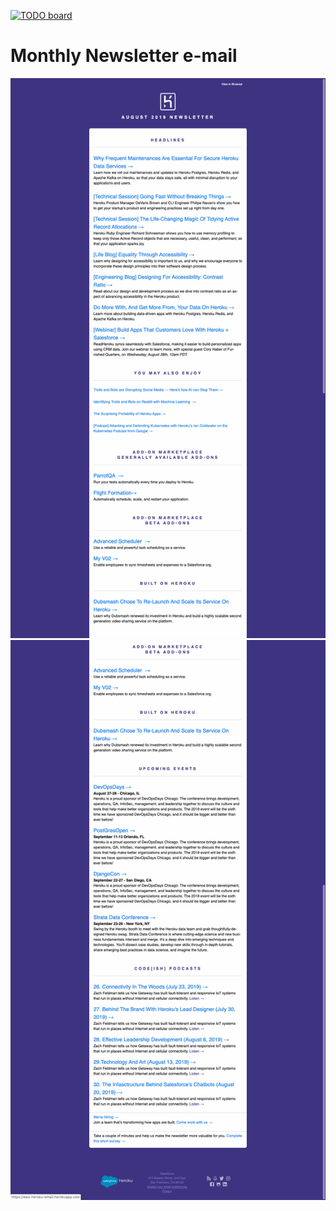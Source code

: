 [![TODO board](https://imdone.io/api/1.0/projects/5d6430fb224fa02bb82d5745/badge)](https://imdone.io/app#/board/evanszymkowicz/augnewsletter-email)

# Monthly Newsletter e-mail

![herok-email-top](src/assets/img/top.png)
![herok-email-bottom](src/assets/img/bottom.png)
